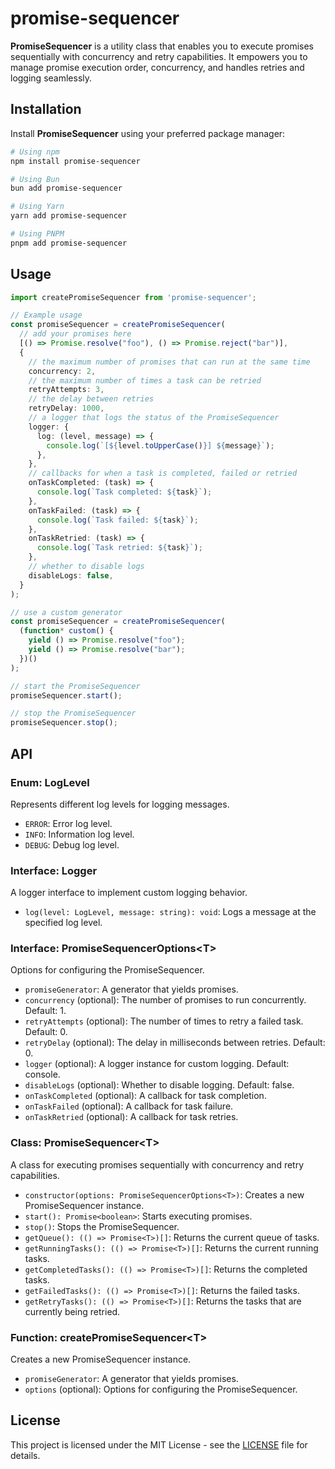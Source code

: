 # promise-sequencer

**PromiseSequencer** is a utility class that enables you to execute promises sequentially with concurrency and retry capabilities. It empowers you to manage promise execution order, concurrency, and handles retries and logging seamlessly.

## Installation

Install **PromiseSequencer** using your preferred package manager:

```bash
# Using npm
npm install promise-sequencer

# Using Bun
bun add promise-sequencer

# Using Yarn
yarn add promise-sequencer

# Using PNPM
pnpm add promise-sequencer

```

## Usage

```ts
import createPromiseSequencer from 'promise-sequencer';

// Example usage
const promiseSequencer = createPromiseSequencer(
  // add your promises here
  [() => Promise.resolve("foo"), () => Promise.reject("bar")],
  {
    // the maximum number of promises that can run at the same time
    concurrency: 2,
    // the maximum number of times a task can be retried
    retryAttempts: 3,
    // the delay between retries
    retryDelay: 1000,
    // a logger that logs the status of the PromiseSequencer
    logger: {
      log: (level, message) => {
        console.log(`[${level.toUpperCase()}] ${message}`);
      },
    },
    // callbacks for when a task is completed, failed or retried
    onTaskCompleted: (task) => {
      console.log(`Task completed: ${task}`);
    },
    onTaskFailed: (task) => {
      console.log(`Task failed: ${task}`);
    },
    onTaskRetried: (task) => {
      console.log(`Task retried: ${task}`);
    },
    // whether to disable logs
    disableLogs: false,
  }
);

// use a custom generator 
const promiseSequencer = createPromiseSequencer(
  (function* custom() {
    yield () => Promise.resolve("foo");
    yield () => Promise.resolve("bar");
  })()
);

// start the PromiseSequencer
promiseSequencer.start();

// stop the PromiseSequencer
promiseSequencer.stop();
```

## API

### Enum: LogLevel

Represents different log levels for logging messages.

- `ERROR`: Error log level.
- `INFO`: Information log level.
- `DEBUG`: Debug log level.

### Interface: Logger

A logger interface to implement custom logging behavior.

- `log(level: LogLevel, message: string): void`: Logs a message at the specified log level.

### Interface: PromiseSequencerOptions\<T>

Options for configuring the PromiseSequencer.

- `promiseGenerator`: A generator that yields promises.
- `concurrency` (optional): The number of promises to run concurrently. Default: 1.
- `retryAttempts` (optional): The number of times to retry a failed task. Default: 0.
- `retryDelay` (optional): The delay in milliseconds between retries. Default: 0.
- `logger` (optional): A logger instance for custom logging. Default: console.
- `disableLogs` (optional): Whether to disable logging. Default: false.
- `onTaskCompleted` (optional): A callback for task completion.
- `onTaskFailed` (optional): A callback for task failure.
- `onTaskRetried` (optional): A callback for task retries.

### Class: PromiseSequencer\<T>

A class for executing promises sequentially with concurrency and retry capabilities.

- `constructor(options: PromiseSequencerOptions<T>)`: Creates a new PromiseSequencer instance.
- `start(): Promise<boolean>`: Starts executing promises.
- `stop()`: Stops the PromiseSequencer.
- `getQueue(): (() => Promise<T>)[]`: Returns the current queue of tasks.
- `getRunningTasks(): (() => Promise<T>)[]`: Returns the current running tasks.
- `getCompletedTasks(): (() => Promise<T>)[]`: Returns the completed tasks.
- `getFailedTasks(): (() => Promise<T>)[]`: Returns the failed tasks.
- `getRetryTasks(): (() => Promise<T>)[]`: Returns the tasks that are currently being retried.

### Function: createPromiseSequencer\<T>

Creates a new PromiseSequencer instance.

- `promiseGenerator`: A generator that yields promises.
- `options` (optional): Options for configuring the PromiseSequencer.

## License

This project is licensed under the MIT License - see the [LICENSE](LICENSE) file for details.
